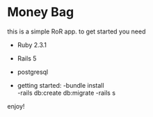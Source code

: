 # Money Bag

this is a simple RoR app.
to get started you need

 * Ruby 2.3.1

 * Rails 5

 * postgresql
 
 * getting started:
  -bundle install  
  -rails db:create db:migrate
  -rails s

enjoy!
